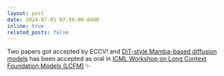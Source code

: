 ```yaml
---
layout: post
date: 2024-07-01 07:59:00-0400
inline: true
related_posts: false
---
```


Two papers got accepted by ECCV! and  [DiT-style Mamba-based diffusion models](https://arxiv.org/abs/2403.13802) has been accepted as oral in [ICML Workshop on Long Context Foundation Models (LCFM)](https://longcontextfm.github.io/)  :sparkles: 

